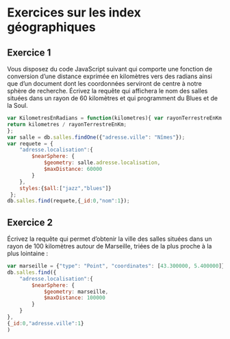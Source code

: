 # Exercices sur les index géographiques

## Exercice 1

Vous disposez du code JavaScript suivant qui comporte une fonction de conversion d’une distance exprimée en kilomètres vers des radians ainsi que d’un document dont les coordonnées serviront de centre à notre sphère de recherche. Écrivez la requête qui affichera le nom des salles situées dans un rayon de 60 kilomètres et qui programment du Blues et de la Soul.

```js
var KilometresEnRadians = function(kilometres){ var rayonTerrestreEnKm = 6371;
return kilometres / rayonTerrestreEnKm;
};
var salle = db.salles.findOne({"adresse.ville": "Nîmes"}); 
var requete = { 
    "adresse.localisation":{
        $nearSphere: {
            $geometry: salle.adresse.localisation,
            $maxDistance: 60000
        }
    },
    styles:{$all:["jazz","blues"]}
 };
db.salles.find(requete,{_id:0,"nom":1});
```

## Exercice 2

Écrivez la requête qui permet d’obtenir la ville des salles situées dans un rayon de 100 kilomètres autour de Marseille, triées de la plus proche à la plus lointaine :

```js
var marseille = {"type": "Point", "coordinates": [43.300000, 5.400000]}
db.salles.find({
    "adresse.localisation":{
        $nearSphere: {
            $geometry: marseille,
            $maxDistance: 100000
        }
    }
},
{_id:0,"adresse.ville":1}
)
```
